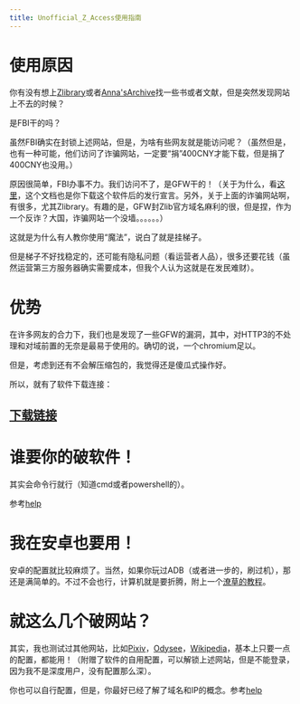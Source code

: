 ```yaml
---
title: Unofficial_Z_Access使用指南
---
```

# 使用原因

你有没有想上[Zlibrary](https://singlelogin.re)或者[Anna'sArchive](https://annas-archive.se)找一些书或者文献，但是突然发现网站上不去的时候？

是FBI干的吗？

虽然FBI确实在封锁上述网站，但是，为啥有些网友就是能访问呢？（虽然但是，也有一种可能，他们访问了诈骗网站，一定要“捐”400CNY才能下载，但是捐了400CNY也没用。）

原因很简单，FBI办事不力。我们访问不了，是GFW干的！（关于为什么，看[这里](/SoftWareIndex.html)，这个文档也是你下载这个软件后的发行宣言。另外，关于上面的诈骗网站啊，有很多，尤其Zlibrary。有趣的是，GFW封Zlib官方域名麻利的很，但是捏，作为一个反诈？大国，诈骗网站一个没墙。。。。。。）

这就是为什么有人教你使用“魔法”，说白了就是挂梯子。

但是梯子不好找稳定的，还可能有隐私问题（看运营者人品），很多还要花钱（虽然运营第三方服务器确实需要成本，但我个人认为这就是在发民难财）。

# 优势

在许多网友的合力下，我们也是发现了一些GFW的漏洞，其中，对HTTP3的不处理和对域前置的无奈是最易于使用的。确切的说，一个chromium足以。

但是，考虑到还有不会解压缩包的，我觉得还是傻瓜式操作好。

所以，就有了软件下载连接：

## [下载链接](https://github.com/louiesun/Unofficial_Z_Access/releases)

# 谁要你的破软件！

其实会命令行就行（知道cmd或者powershell的）。

参考[help](/help.html)

# 我在安卓也要用！

安卓的配置就比较麻烦了。当然，如果你玩过ADB（或者进一步的，刷过机），那还是满简单的。不过不会也行，计算机就是要折腾，附上一个[潦草的教程](/android.html)。

# 就这么几个破网站？

其实，我也测试过其他网站，比如[Pixiv](https://www.pixiv.net)，[Odysee](https://odysee.com)，[Wikipedia](https://www.wikipedia.org)，基本上只要一点的配置，都能用！（附赠了软件的自用配置，可以解锁上述网站，但是不能登录，因为我不是深度用户，没有配置那么深）。

你也可以自行配置，但是，你最好已经了解了域名和IP的概念。参考[help](/help.html)
